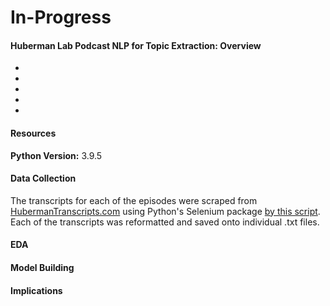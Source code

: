 # In-Progress

#### Huberman Lab Podcast NLP for Topic Extraction: Overview
- 
-  
-  
- 
- 




#### Resources 
**Python Version:** 3.9.5 <br>



#### Data Collection
The transcripts for each of the episodes were scraped from [HubermanTranscripts.com](https://www.hubermantranscripts.com/) using Python's Selenium package [by this script](/WebScrape.py). Each of the transcripts was reformatted and saved onto individual .txt files.



#### EDA



#### Model Building



#### Implications
